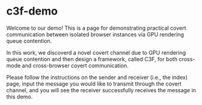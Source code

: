 # c3f-demo
Welcome to our demo! This is a page for demonstrating practical covert communication between isolated browser instances via GPU rendering queue contention. 

In this work, we discoverd a novel covert channel due to GPU rendering queue contention and then design a framework, called C3F, for both cross-mode and cross-browser covert communication.

Please follow the instructions on the sender and receiver (i.e., the index) page, input the message you would like to transmit through the covert channel, and you will see the receiver successfully receives the message in this demo. 

